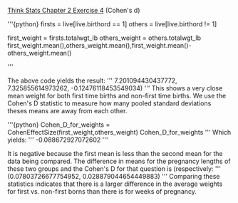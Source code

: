[Think Stats Chapter 2 Exercise 4](http://greenteapress.com/thinkstats2/html/thinkstats2003.html#toc24) (Cohen's d)


'''{python}
firsts = live[live.birthord == 1]
others = live[live.birthord != 1]

first_weight = firsts.totalwgt_lb
others_weight = others.totalwgt_lb
first_weight.mean(),others_weight.mean(),first_weight.mean()-others_weight.mean()

'''

The above code yields the result:
'''
7.201094430437772, 7.325855614973262, -0.12476118453549034)
'''
This shows a very close mean weight for both first time births and non-first time births. We use the Cohen's D statistic to measure how many pooled standard deviations theses means are away from each other.

'''{python}
Cohen_D_for_weights = CohenEffectSize(first_weight,others_weight)
Cohen_D_for_weights
'''
Which yields:
'''
-0.088672927072602
'''

It is negative because the first mean is less than the second mean for the data being compared. The difference in means for the pregnancy lengths of these two groups and the Cohen's D for that question is (respectively:
'''
(0.07803726677754952, 0.028879044654449883)
'''
Comparing these statistics indicates that there is a larger difference in the average weights for first vs. non-first borns than there is for weeks of pregnancy. 
